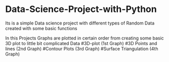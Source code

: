 # Data-Science-Project-with-Python
Its is a simple Data science project with different types of Random Data created with some basic functions


In this Projects Graphs are plotted in certain order from creating some basic 3D plot to little bit complicated Data
#3D-plot (1st Graph)
#3D Points and lines (2nd Graph)
#Contour Plots (3rd Graph)
#Surface Triangulation (4th Graph)
